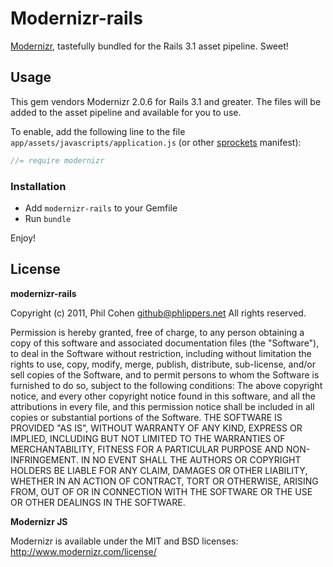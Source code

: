 # Modernizr-rails

[Modernizr](http://www.modernizr.com/), tastefully bundled for the Rails 3.1 asset pipeline. Sweet!


## Usage

This gem vendors Modernizr 2.0.6 for Rails 3.1 and greater. The files will be added to the asset pipeline and available for you to use.

To enable, add the following line to the file `app/assets/javascripts/application.js` (or other [sprockets](https://github.com/sstephenson/sprockets) manifest):

``` javascript
//= require modernizr
```


### Installation

* Add `modernizr-rails` to your Gemfile
* Run `bundle`

Enjoy!


## License

**modernizr-rails**

Copyright (c) 2011, Phil Cohen github@phlippers.net All rights reserved.

Permission is hereby granted, free of charge, to any person obtaining a copy of this software and associated documentation files (the "Software"), to deal in the Software without restriction, including without limitation the rights to use, copy, modify, merge, publish, distribute, sub-license, and/or sell copies of the Software, and to permit persons to whom the Software is furnished to do so, subject to the following conditions:
The above copyright notice, and every other copyright notice found in this software, and all the attributions in every file, and this permission notice shall be included in all copies or substantial portions of the Software.
THE SOFTWARE IS PROVIDED "AS IS", WITHOUT WARRANTY OF ANY KIND, EXPRESS OR IMPLIED, INCLUDING BUT NOT LIMITED TO THE WARRANTIES OF MERCHANTABILITY, FITNESS FOR A PARTICULAR PURPOSE AND NON-INFRINGEMENT. IN NO EVENT SHALL THE AUTHORS OR COPYRIGHT HOLDERS BE LIABLE FOR ANY CLAIM, DAMAGES OR OTHER LIABILITY, WHETHER IN AN ACTION OF CONTRACT, TORT OR OTHERWISE, ARISING FROM, OUT OF OR IN CONNECTION WITH THE SOFTWARE OR THE USE OR OTHER DEALINGS IN THE SOFTWARE.

**Modernizr JS**

Modernizr is available under the MIT and BSD licenses: http://www.modernizr.com/license/